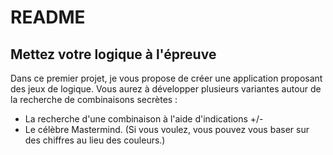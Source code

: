 # README

## Mettez votre logique à l'épreuve

Dans ce premier projet, je vous propose de créer une application proposant des jeux de logique.
Vous aurez à développer plusieurs variantes autour de la recherche de combinaisons secrètes :

  *   La recherche d'une combinaison à l'aide d'indications +/- 
  *   Le célèbre Mastermind. (Si vous voulez, vous pouvez vous baser sur des chiffres au lieu des couleurs.)
